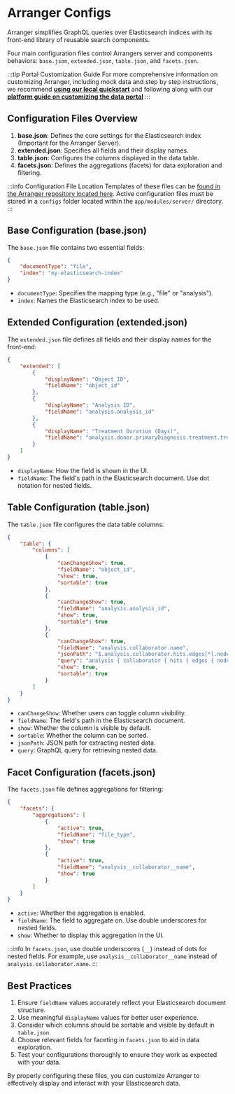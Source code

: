 # Arranger Configs

Arranger simplifies GraphQL queries over Elasticsearch indices with its front-end library of reusable search components. 

Four main configuration files control Arrangers server and components behaviors: `base.json`, `extended.json`, `table.json`, and `facets.json`.

:::tip Portal Customization Guide 
For more comprehensive information on customizing Arranger, including mock data and step by step instructions, we recommend [**using our local quickstart**](/guides/getting-started#overture-platform-quick-start) and following along with our [**platform guide on customizing the data portal**](/guides/administration-guides/customizing-the-data-portal)
:::

## Configuration Files Overview

1. **base.json**: Defines the core settings for the Elasticsearch index (Important for the Arranger Server).
2. **extended.json**: Specifies all fields and their display names.
3. **table.json**: Configures the columns displayed in the data table.
4. **facets.json**: Defines the aggregations (facets) for data exploration and filtering.

:::info Configuration File Location
Templates of these files can be [found in the Arranger repository located here](https://github.com/overture-stack/arranger/tree/develop/modules/server/configTemplates). Active configuration files must be stored in a `configs` folder located within the `app/modules/server/` directory. 
:::
## Base Configuration (base.json)

The `base.json` file contains two essential fields:

```json
{
    "documentType": "file",
    "index": "my-elasticsearch-index"
}
```

- `documentType`: Specifies the mapping type (e.g., "file" or "analysis").
- `index`: Names the Elasticsearch index to be used.

## Extended Configuration (extended.json)

The `extended.json` file defines all fields and their display names for the front-end:

```json
{
    "extended": [
        {
            "displayName": "Object ID",
            "fieldName": "object_id"
        },
        {
            "displayName": "Analysis ID",
            "fieldName": "analysis.analysis_id"
        },
        {
            "displayName": "Treatment Duration (Days)",
            "fieldName": "analysis.donor.primaryDiagnosis.treatment.treatmentDuration"
        }
    ]
}
```

- `displayName`: How the field is shown in the UI.
- `fieldName`: The field's path in the Elasticsearch document. Use dot notation for nested fields.

## Table Configuration (table.json)

The `table.json` file configures the data table columns:

```json
{
    "table": {
        "columns": [
            {
                "canChangeShow": true,
                "fieldName": "object_id",
                "show": true,
                "sortable": true
            },
            {
                "canChangeShow": true,
                "fieldName": "analysis.analysis_id",
                "show": true,
                "sortable": true
            },
            {
                "canChangeShow": true,
                "fieldName": "analysis.collaborator.name",
                "jsonPath": "$.analysis.collaborator.hits.edges[*].node.name",
                "query": "analysis { collaborator { hits { edges { node { name } } } } }",
                "show": true,
                "sortable": true
            }
        ]
    }
}
```

- `canChangeShow`: Whether users can toggle column visibility.
- `fieldName`: The field's path in the Elasticsearch document.
- `show`: Whether the column is visible by default.
- `sortable`: Whether the column can be sorted.
- `jsonPath`: JSON path for extracting nested data.
- `query`: GraphQL query for retrieving nested data.

## Facet Configuration (facets.json)

The `facets.json` file defines aggregations for filtering:

```json
{
    "facets": {
        "aggregations": [
            {
                "active": true,
                "fieldName": "file_type",
                "show": true
            },
            {
                "active": true,
                "fieldName": "analysis__collaborator__name",
                "show": true
            }
        ]
    }
}
```

- `active`: Whether the aggregation is enabled.
- `fieldName`: The field to aggregate on. Use double underscores for nested fields.
- `show`: Whether to display this aggregation in the UI.

:::info
In `facets.json`, use double underscores (`__`) instead of dots for nested fields. For example, use `analysis__collaborator__name` instead of `analysis.collaborator.name`.
:::

## Best Practices

1. Ensure `fieldName` values accurately reflect your Elasticsearch document structure.
2. Use meaningful `displayName` values for better user experience.
3. Consider which columns should be sortable and visible by default in `table.json`.
4. Choose relevant fields for faceting in `facets.json` to aid in data exploration.
5. Test your configurations thoroughly to ensure they work as expected with your data.

By properly configuring these files, you can customize Arranger to effectively display and interact with your Elasticsearch data.
